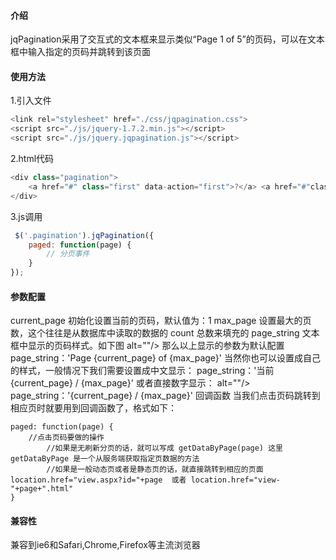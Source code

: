 #### 介绍
jqPagination采用了交互式的文本框来显示类似“Page 1 of 5”的页码，可以在文本框中输入指定的页码并跳转到该页面
#### 使用方法
1.引入文件
```js
<link rel="stylesheet" href="./css/jqpagination.css">
<script src="./js/jquery-1.7.2.min.js"></script>
<script src="./js/jquery.jqpagination.js"></script>
```
2.html代码
```js
<div class="pagination">
    <a href="#" class="first" data-action="first">?</a> <a href="#"class="previous" data-action="previous">?</a> <input type="text"readonly="readonly" data-max-page="40"> <a href="#" class="next" data-action="next">?</a> <a href="#" class="last" data-action="last">?</a>
</div>
```
3.js调用
```js
 $('.pagination').jqPagination({
    paged: function(page) {
        // 分页事件
    }
});
```
#### 参数配置
current_page 
初始化设置当前的页码，默认值为：1
max_page
设置最大的页数，这个往往是从数据库中读取的数据的 count 总数来填充的
page_string 
文本框中显示的页码样式。如下图
alt=""/>
那么以上显示的参数为默认配置
page_string：'Page {current_page} of {max_page}'
当然你也可以设置成自己的样式，一般情况下我们需要设置成中文显示：
page_string：'当前 {current_page} / {max_page}' 
或者直接数字显示：
alt=""/>
page_string：'{current_page} / {max_page}' 
回调函数
当我们点击页码跳转到相应页时就要用到回调函数了，格式如下：
```
paged: function(page) {
    //点击页码要做的操作
        //如果是无刷新分页的话，就可以写成 getDataByPage(page) 这里 getDataByPage 是一个从服务端获取指定页数据的方法
        //如果是一般动态页或者是静态页的话，就直接跳转到相应的页面   location.href="view.aspx?id="+page  或者 location.href="view-"+page+".html"
}
```
#### 兼容性

兼容到ie6和Safari,Chrome,Firefox等主流浏览器